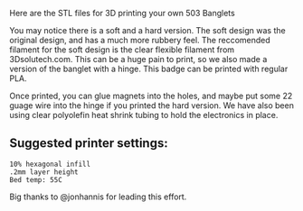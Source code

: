 Here are the STL files for 3D printing your own 503 Banglets

You may notice there is a soft and a hard version.  The soft design was the original design, and has a much more rubbery feel.  The reccomended filament for the soft design is the clear flexible filament from 3Dsolutech.com.  This can be a huge pain to print, so we also made a version of the banglet with a hinge.  This badge can be printed with regular PLA.

Once printed, you can glue magnets into the holes, and maybe put some 22 guage wire into the hinge if you printed the hard version.  We have also been using clear polyolefin heat shrink tubing to hold the electronics in place.

Suggested printer settings:
---------------------------
```
10% hexagonal infill
.2mm layer height
Bed temp: 55C
```

Big thanks to @jonhannis for leading this effort.
